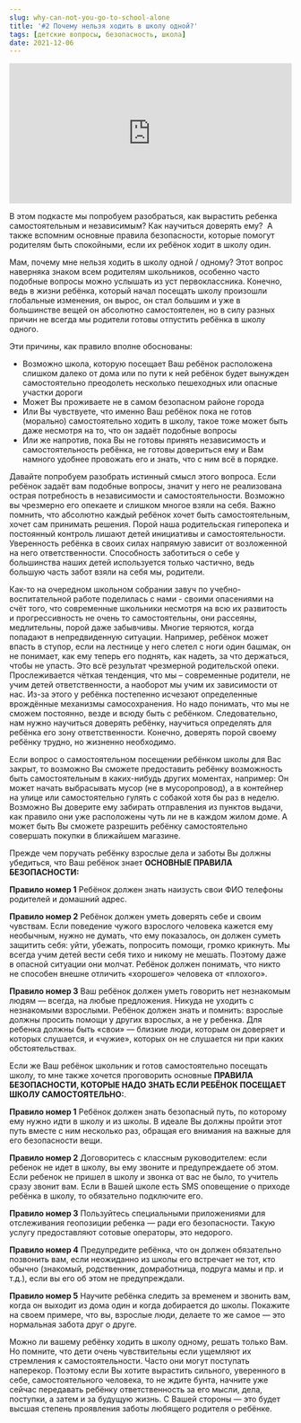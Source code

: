 ```yaml
---
slug: why-can-not-you-go-to-school-alone
title: '#2 Почему нельзя ходить в школу одной?'
tags: [детские вопросы, безопасность, школа]
date: 2021-12-06
---
```


<iframe src="https://castbox.fm/app/castbox/player/id4680584/id448442250?v=8.22.11&autoplay=0&hide_list=1" frameborder="0" width="100%" height="250"></iframe>

В этом подкасте мы попробуем разобраться, как вырастить ребенка самостоятельным и независимым? Как научиться доверять ему?  А также вспомним основные правила безопасности, которые помогут родителям быть спокойными, если их ребёнок ходит в школу один.

Мам, почему мне нельзя ходить в школу одной / одному? Этот вопрос наверняка знаком всем родителям школьников, особенно часто подобные вопросы можно услышать из уст первоклассника. Конечно, ведь в жизни ребёнка, который начал посещать школу произошли глобальные изменения, он вырос, он стал большим и уже в большинстве вещей он абсолютно самостоятелен, но в силу разных причин не всегда мы родители готовы отпустить ребёнка в школу одного.   
  

Эти причины, как правило вполне обоснованы:

- Возможно школа, которую посещает Ваш ребёнок расположена слишком далеко от дома или по пути к ней ребёнок будет вынужден самостоятельно преодолеть несколько пешеходных или опасные участки дороги   
- Может Вы проживаете не в самом безопасном районе города   
- Или Вы чувствуете, что именно Ваш ребёнок пока не готов (морально) самостоятельно ходить в школу, такое тоже может быть даже несмотря на то, что он задаёт подобные вопросы   
- Или же напротив, пока Вы не готовы принять независимость и самостоятельность ребёнка, не готовы довериться ему и Вам намного удобнее провожать его и знать, что с ним всё в порядке.  
  
Давайте попробуем разобрать истинный смысл этого вопроса. Если ребёнок задаёт вам подобные вопросы, значит у него не реализована острая потребность в независимости и самостоятельности. Возможно вы чрезмерно его опекаете и слишком многое взяли на себя. Важно помнить, что абсолютно каждый ребёнок хочет быть самостоятельным, хочет сам принимать решения. Порой наша родительская гиперопека и постоянный контроль лишают детей инициативы и самостоятельности. Уверенность ребёнка в своих силах напрямую зависит от возложенной на него ответственности. Способность заботиться о себе у большинства наших детей используется только частично, ведь большую часть забот взяли на себя мы, родители.   
  
Как-то на очередном школьном собрании завуч по учебно-воспитательной работе поделилась с нами - своими опасениями на счёт того, что современные школьники несмотря на всю их развитость и прогрессивность не очень то самостоятельны, они рассеяны, медлительны, порой даже забывчивы. Многие теряются, когда попадают в непредвиденную ситуации. Например, ребёнок может впасть в ступор, если на лестнице у него слетел с ноги один башмак, он не понимает, как ему теперь его поднять, как надеть, за что держаться, чтобы не упасть. Это всё результат чрезмерной родительской опеки. Прослеживается чёткая тенденция, что мы – современные родители, не учим детей ответственности, а наоборот мы учим их зависимости от нас. Из-за этого у ребёнка постепенно исчезают определенные врождённые механизмы самосохранения. Но надо понимать, что мы не сможем постоянно, везде и всюду быть с ребёнком. Следовательно, нам нужно научиться доверять ребёнку, научиться определять для ребёнка его зону ответственности. Конечно, доверять порой своему ребёнку трудно, но жизненно необходимо.   
  
Если вопрос о самостоятельном посещении ребёнком школы для Вас закрыт, то возможно Вы сможете предоставить ребёнку возможность быть самостоятельным в каких-нибудь других моментах, например: Он может начать выбрасывать мусор (не в мусоропровод), а в контейнер на улице или самостоятельно гулять с собакой хотя бы раз в неделю. Возможно Вы доверите ему забирать отправления из пунктов выдачи, как правило они уже расположены чуть ли не в каждом жилом доме. А может быть Вы сможете разрешить ребёнку самостоятельно совершать покупки в ближайшем магазине.   
  
Прежде чем поручать ребёнку взрослые дела и заботы Вы должны убедиться, что Ваш ребёнок знает **ОСНОВНЫЕ ПРАВИЛА БЕЗОПАСНОСТИ:** 

**Правило номер 1** Ребёнок должен знать наизусть свои ФИО телефоны родителей и домашний адрес. 

**Правило номер 2** Ребёнок должен уметь доверять себе и своим чувствам. Если поведение чужого взрослого человека кажется ему необычным, нужно не думать, что ему показалось, он должен суметь защитить себя: уйти, убежать, попросить помощи, громко крикнуть. Мы всегда учим детей вести себя тихо и никому не мешать. Поэтому даже в опасной ситуации они молчат. Ребёнок должен понимать, что никто не способен внешне отличить «хорошего» человека от «плохого». 

**Правило номер 3** Ваш ребёнок должен уметь говорить нет незнакомым людям — всегда, на любые предложения. Никуда не уходить с незнакомыми взрослыми. Ребёнок должен знать и помнить: взрослые должны просить помощи у других взрослых, а не у ребенка. Для ребенка должны быть «свои» — близкие люди, которым он доверяет и которых слушается, и «чужие», которых он не слушается ни при каких обстоятельствах.  
  
Если же Ваш ребёнок школьник и готов самостоятельно посещать школу, то мне также хочется проговорить основные **ПРАВИЛА БЕЗОПАСНОСТИ, КОТОРЫЕ НАДО ЗНАТЬ ЕСЛИ РЕБЁНОК ПОСЕЩАЕТ ШКОЛУ САМОСТОЯТЕЛЬНО:**.

**Правило номер 1** Ребёнок должен знать безопасный путь, по которому ему нужно идти в школу и из школы. В идеале Вы должны пройти этот путь вместе с ним несколько раз, обращая его внимания на важные для его безопасности вещи. 

**Правило номер 2** Договоритесь с классным руководителем: если ребенок не идет в школу, вы ему звоните и предупреждаете об этом. Если ребенок не пришел в школу и звонка от вас не было, то учитель сразу звонит вам. Если в Вашей школе есть SMS оповещение о приходе ребёнка в школу, то обязательно подключите его.

**Правило номер 3** Пользуйтесь специальными приложениями для отслеживания геопозиции ребенка — ради его безопасности. Такую услугу предоставляют сотовые операторы, это недорого.

**Правило номер 4** Предупредите ребёнка, что он должен обязательно позвонить вам, если неожиданно из школы его встречает не тот, кто обычно (знакомый, родственник, домработница, подруга мамы и пр. и т.д.), если вы его об этом не предупреждали. 

**Правило номер 5** Научите ребёнка следить за временем и звонить вам, когда он выходит из дома один и когда добирается до школы. Покажите на своем примере, что вы, взрослые люди, делаете то же самое — это нормальная забота друг о друге.

Можно ли вашему ребёнку ходить в школу одному, решать только Вам. Но помните, что дети очень чувствительны если ущемляют их стремления к самостоятельности. Часто они могут поступать наперекор. Поэтому если Вы хотите вырастить сильного, уверенного в себе, самостоятельного человека, то не ждите бунта, начните уже сейчас передавать ребёнку ответственность за его мысли, дела, поступки, а затем и за будущую жизнь. С Вашей стороны — это будет высшая степень проявления заботы любящего родителя о ребёнке.